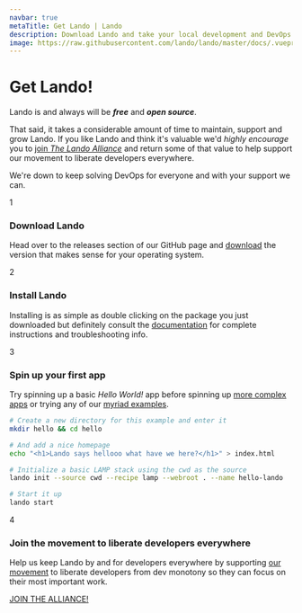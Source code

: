 ```yaml
---
navbar: true
metaTitle: Get Lando | Lando
description: Download Lando and take your local development and DevOps workflow to lightspeed.
image: https://raw.githubusercontent.com/lando/lando/master/docs/.vuepress/public/images/hero-pink.png
---
```


# Get Lando!

Lando is and always will be _**free**_ and _**open source**_.

That said, it takes a considerable amount of time to maintain, support and grow Lando. If you like Lando and think it's valuable we'd _highly encourage_ you to [join _The Lando Alliance_](/alliance/join/) and return some of that value to help support our movement to liberate developers everywhere.

We're down to keep solving DevOps for everyone and with your support we can.

<div class="step">
  <div class="left">
    <div class="step-number"><p>1</p></div>
  </div>
  <div class="right">
    <h3>Download Lando</h3>
    <div>
      <p>Head over to the releases section of our GitHub page and <a href="https://github.com/lando/lando/releases" target="_blank">download</a> the version that makes sense for your operating system.</p>
    </div>
  </div>
</div>

<div class="step">
  <div class="left">
    <div class="step-number"><p>2</p></div>
  </div>
  <div class="right">
    <h3>Install Lando</h3>
    <div>
      <p>Installing is as simple as double clicking on the package you just downloaded but definitely consult the <a href="https://docs.lando.dev/basics/installation.html" target="_blank">documentation</a> for complete instructions and troubleshooting info.</p>
    </div>
  </div>
</div>

<div class="step hide-ender">
  <div class="left">
    <div class="step-number"><p>3</p></div>
  </div>
  <div class="right">
    <h3>Spin up your first app</h3>
    <div>
      <p>Try spinning up a basic <em>Hello World!</em> app before spinning up <a href="https://docs.lando.dev/basics/first-app.html" target="_blank">more complex apps</a> or trying any of our <a href="https://github.com/lando/lando/tree/master/examples" target="_blank">myriad examples</a>.
      </p>
    </div>
  </div>
</div>

```bash
# Create a new directory for this example and enter it
mkdir hello && cd hello

# And add a nice homepage
echo "<h1>Lando says hellooo what have we here?</h1>" > index.html

# Initialize a basic LAMP stack using the cwd as the source
lando init --source cwd --recipe lamp --webroot . --name hello-lando

# Start it up
lando start
```
<div class="step"></div>

<div class="step">
  <div class="left">
    <div class="step-number"><p>4</p></div>
  </div>
  <div class="right">
    <h3>Join the movement to liberate developers everywhere</h3>
    <div>
      <p>Help us keep Lando by and for developers everywhere by supporting <a href="https://lando.dev/alliance/join/" target="_blank">our movement</a> to liberate developers from dev monotony so they can focus on their most important work.
      </p>
    </div>
    <div>
      <a class="button big" href="/alliance/join/">JOIN THE ALLIANCE!</a>
    </div>
  </div>
</div>
